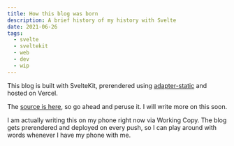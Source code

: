 ```yaml
---
title: How this blog was born
description: A brief history of my history with Svelte
date: 2021-06-26
tags:
  - svelte
  - sveltekit
  - web
  - dev
  - wip
---
```


This blog is built with SvelteKit, prerendered using [adapter-static](https://github.com/sveltejs/kit/tree/master/packages/adapter-static) and hosted on Vercel.

The [source is here](https://github.com/Jayphen/jayphen.com), so go ahead and peruse it. I will write more on this soon.

I am actually writing this on my phone right now via Working Copy. The blog gets prerendered and deployed on every push, so I can play around with words whenever I have my phone with me.